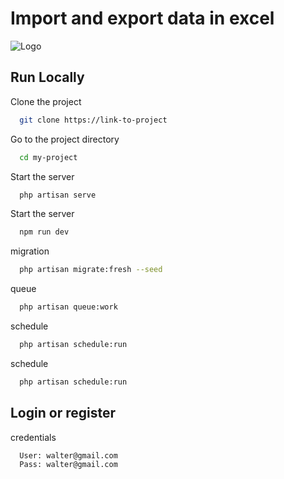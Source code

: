 
# Import and export data in excel
![Logo](https://i.pinimg.com/originals/f7/63/bf/f763bf4800723a0bd029953a5a2f9c96.gif)


## Run Locally

Clone the project

```bash
  git clone https://link-to-project
```

Go to the project directory

```bash
  cd my-project
```

Start the server

```bash
  php artisan serve
```

Start the server

```bash
  npm run dev
```

migration

```bash
  php artisan migrate:fresh --seed
```

queue

```bash
  php artisan queue:work
```

schedule

```bash
  php artisan schedule:run
```

schedule

```bash
  php artisan schedule:run
```
## Login or register

credentials

```bash
  User: walter@gmail.com
  Pass: walter@gmail.com
```
    